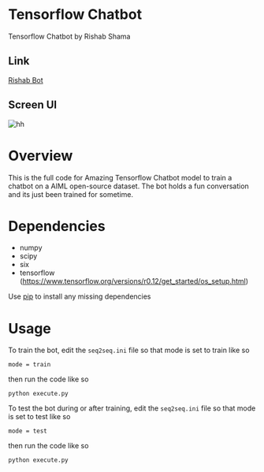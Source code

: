 # Tensorflow Chatbot
Tensorflow Chatbot by Rishab Shama

## Link

[Rishab Bot](https://rishabbot.herokuapp.com/)

## Screen UI

![hh](https://github.com/rishab-sharma/chatbot_tensor/blob/master/Screen%20Shot%202017-12-03%20at%202.06.50%20PM.png)

Overview
============
This is the full code for  Amazing Tensorflow Chatbot  model to train a
chatbot on a AIML open-source dataset. The bot holds a fun conversation and its just been trained for sometime.


Dependencies
============
* numpy
* scipy 
* six
* tensorflow (https://www.tensorflow.org/versions/r0.12/get_started/os_setup.html)

Use [pip](https://pypi.python.org/pypi/pip) to install any missing dependencies


Usage
===========

To train the bot, edit the `seq2seq.ini` file so that mode is set to train like so

`mode = train`

then run the code like so

``python execute.py``

To test the bot during or after training, edit the `seq2seq.ini` file so that mode is set to test like so

`mode = test`

then run the code like so

``python execute.py``

